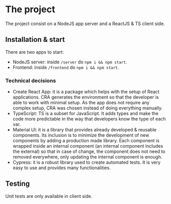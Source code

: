 # The project

The project consist on a NodeJS app server and a ReactJS & TS client side.

## Installation & start

There are two apps to start:

- NodeJS server: inside `/server` do `npm i && npm start`.
- Frontend: inside `/frontend` do `npm i && npm start`.

### Technical decisions

- Create React App: it is a package which helps with the setup of React applications. CRA generates the environment so that the developer is able to work with minimal setup. As the app does not require any complex setup, CRA was chosen instead of doing everything manually.
- TypeScript: TS is a subset for JavaScript. It adds types and make the code more predictable in the way that developers know the type of each var.
- Material UI: it is a library that provides already developed & reusable components. Its inclusion is to minimize the development of new components by adding a production made library.
  Each component is wrapped inside an internal component (an internal component includes the external) so that in case of change, the component does not need to removed everywhere, only updating the internal component is enough.
- Cypress: it is a robust library used to create automated tests. It is very easy to use and provides many functionalities.

## Testing

Unit tests are only available in client side.
